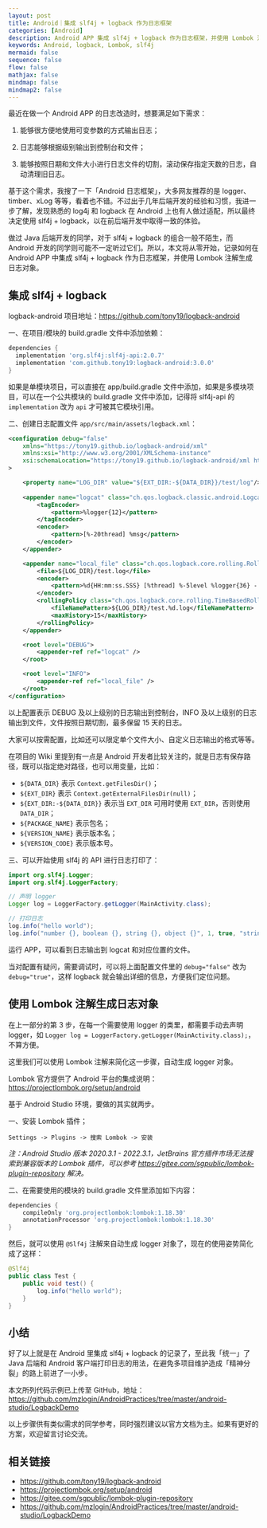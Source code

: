 ```yaml
---
layout: post
title: Android｜集成 slf4j + logback 作为日志框架
categories: [Android]
description: Android APP 集成 slf4j + logback 作为日志框架，并使用 Lombok 注解生成日志对象。
keywords: Android, logback, Lombok, slf4j
mermaid: false
sequence: false
flow: false
mathjax: false
mindmap: false
mindmap2: false
---
```


最近在做一个 Android APP 的日志改造时，想要满足如下需求：

1. 能够很方便地使用可变参数的方式输出日志；

2. 日志能够根据级别输出到控制台和文件；

3. 能够按照日期和文件大小进行日志文件的切割，滚动保存指定天数的日志，自动清理旧日志。

基于这个需求，我搜了一下「Android 日志框架」，大多网友推荐的是 logger、timber、xLog 等等，看着也不错。不过出于几年后端开发的经验和习惯，我进一步了解，发现熟悉的 log4j 和 logback 在 Android 上也有人做过适配，所以最终决定使用 slf4j + logback，以在前后端开发中取得一致的体验。

做过 Java 后端开发的同学，对于 slf4j + logback 的组合一般不陌生，而 Android 开发的同学则可能不一定听过它们。所以，本文将从零开始，记录如何在 Android APP 中集成 slf4j + logback 作为日志框架，并使用 Lombok 注解生成日志对象。

## 集成 slf4j + logback

logback-android 项目地址：<https://github.com/tony19/logback-android>

一、在项目/模块的 build.gradle 文件中添加依赖：

```groovy
dependencies {
  implementation 'org.slf4j:slf4j-api:2.0.7'
  implementation 'com.github.tony19:logback-android:3.0.0'
}
```

如果是单模块项目，可以直接在 app/build.gradle 文件中添加，如果是多模块项目，可以在一个公共模块的 build.gradle 文件中添加，记得将 slf4j-api 的 `implementation` 改为 `api` 才可被其它模块引用。

二、创建日志配置文件 `app/src/main/assets/logback.xml`：

```xml
<configuration debug="false"
    xmlns="https://tony19.github.io/logback-android/xml"
    xmlns:xsi="http://www.w3.org/2001/XMLSchema-instance"
    xsi:schemaLocation="https://tony19.github.io/logback-android/xml https://cdn.jsdelivr.net/gh/tony19/logback-android/logback.xsd"
>

    <property name="LOG_DIR" value="${EXT_DIR:-${DATA_DIR}}/test/log"/>
    
    <appender name="logcat" class="ch.qos.logback.classic.android.LogcatAppender">
        <tagEncoder>
            <pattern>%logger{12}</pattern>
        </tagEncoder>
        <encoder>
            <pattern>[%-20thread] %msg</pattern>
        </encoder>
    </appender>

    <appender name="local_file" class="ch.qos.logback.core.rolling.RollingFileAppender">
        <file>${LOG_DIR}/test.log</file>
        <encoder>
            <pattern>%d{HH:mm:ss.SSS} [%thread] %-5level %logger{36} - %msg%n</pattern>
        </encoder>
        <rollingPolicy class="ch.qos.logback.core.rolling.TimeBasedRollingPolicy">
            <fileNamePattern>${LOG_DIR}/test.%d.log</fileNamePattern>
            <maxHistory>15</maxHistory>
        </rollingPolicy>
    </appender>

    <root level="DEBUG">
        <appender-ref ref="logcat" />
    </root>

    <root level="INFO">
        <appender-ref ref="local_file" />
    </root>
</configuration>
```

以上配置表示 DEBUG 及以上级别的日志输出到控制台，INFO 及以上级别的日志输出到文件，文件按照日期切割，最多保留 15 天的日志。

大家可以按需配置，比如还可以限定单个文件大小、自定义日志输出的格式等等。

在项目的 Wiki 里提到有一点是 Android 开发者比较关注的，就是日志有保存路径，既可以指定绝对路径，也可以用变量，比如：

- `${DATA_DIR}` 表示 `Context.getFilesDir()`；
- `${EXT_DIR}` 表示 `Context.getExternalFilesDir(null)`；
- `${EXT_DIR:-${DATA_DIR}}` 表示当 `EXT_DIR` 可用时使用 `EXT_DIR`，否则使用 `DATA_DIR`；
- `${PACKAGE_NAME}` 表示包名；
- `${VERSION_NAME}` 表示版本名；
- `${VERSION_CODE}` 表示版本号。

三、可以开始使用 slf4j 的 API 进行日志打印了：

```java
import org.slf4j.Logger;
import org.slf4j.LoggerFactory;

// 声明 logger
Logger log = LoggerFactory.getLogger(MainActivity.class);

// 打印日志
log.info("hello world");
log.info("number {}, boolean {}, string {}, object {}", 1, true, "string", new Object());
```

运行 APP，可以看到日志输出到 logcat 和对应位置的文件。

当对配置有疑问，需要调试时，可以将上面配置文件里的 `debug="false"` 改为 `debug="true"`，这样 logback 就会输出详细的信息，方便我们定位问题。

## 使用 Lombok 注解生成日志对象

在上一部分的第 3 步，在每一个需要使用 logger 的类里，都需要手动去声明 logger，如 `Logger log = LoggerFactory.getLogger(MainActivity.class);`，不算方便。

这里我们可以使用 Lombok 注解来简化这一步骤，自动生成 logger 对象。

Lombok 官方提供了 Android 平台的集成说明：<https://projectlombok.org/setup/android>

基于 Android Studio 环境，要做的其实就两步。

一、安装 Lombok 插件；

`Settings -> Plugins -> 搜索 Lombok -> 安装`

*注：Android Studio 版本 2020.3.1 - 2022.3.1，JetBrains 官方插件市场无法搜索到兼容版本的 Lombok 插件，可以参考 <https://gitee.com/sgpublic/lombok-plugin-repository> 解决。*

二、在需要使用的模块的 build.gradle 文件里添加如下内容：

```groovy
dependencies {
	compileOnly 'org.projectlombok:lombok:1.18.30'
	annotationProcessor 'org.projectlombok:lombok:1.18.30'
}
```

然后，就可以使用 `@Slf4j` 注解来自动生成 logger 对象了，现在的使用姿势简化成了这样：

```java
@Slf4j
public class Test {
    public void test() {
        log.info("hello world");
    }
}
```

## 小结

好了以上就是在 Android 里集成 slf4j + logback 的记录了，至此我「统一」了 Java 后端和 Android 客户端打印日志的用法，在避免多项目维护造成「精神分裂」的路上前进了一小步。

本文所列代码示例已上传至 GitHub，地址：<https://github.com/mzlogin/AndroidPractices/tree/master/android-studio/LogbackDemo>

以上步骤供有类似需求的同学参考，同时强烈建议以官方文档为主。如果有更好的方案，欢迎留言讨论交流。

## 相关链接

- <https://github.com/tony19/logback-android>
- <https://projectlombok.org/setup/android>
- <https://gitee.com/sgpublic/lombok-plugin-repository>
- <https://github.com/mzlogin/AndroidPractices/tree/master/android-studio/LogbackDemo>